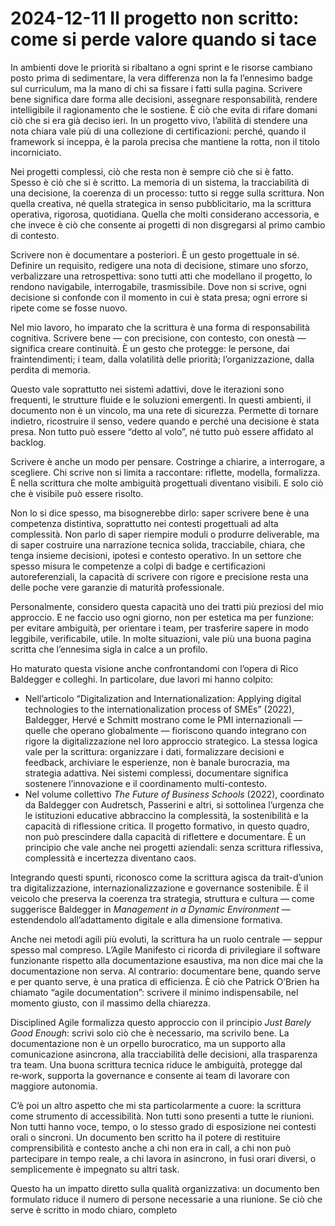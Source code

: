 # 2024-12-11 Il progetto non scritto: come si perde valore quando si tace

In ambienti dove le priorità si ribaltano a ogni sprint e le risorse cambiano posto prima di sedimentare, la vera differenza non la fa l’ennesimo badge sul curriculum, ma la mano di chi sa fissare i fatti sulla pagina. Scrivere bene significa dare forma alle decisioni, assegnare responsabilità, rendere intelligibile il ragionamento che le sostiene. È ciò che evita di rifare domani ciò che si era già deciso ieri. In un progetto vivo, l’abilità di stendere una nota chiara vale più di una collezione di certificazioni: perché, quando il framework si inceppa, è la parola precisa che mantiene la rotta, non il titolo incorniciato.

Nei progetti complessi, ciò che resta non è sempre ciò che si è fatto. Spesso è ciò che si è scritto. La memoria di un sistema, la tracciabilità di una decisione, la coerenza di un processo: tutto si regge sulla scrittura. Non quella creativa, né quella strategica in senso pubblicitario, ma la scrittura operativa, rigorosa, quotidiana. Quella che molti considerano accessoria, e che invece è ciò che consente ai progetti di non disgregarsi al primo cambio di contesto.

Scrivere non è documentare a posteriori. È un gesto progettuale in sé. Definire un requisito, redigere una nota di decisione, stimare uno sforzo, verbalizzare una retrospettiva: sono tutti atti che modellano il progetto, lo rendono navigabile, interrogabile, trasmissibile. Dove non si scrive, ogni decisione si confonde con il momento in cui è stata presa; ogni errore si ripete come se fosse nuovo.

Nel mio lavoro, ho imparato che la scrittura è una forma di responsabilità cognitiva. Scrivere bene — con precisione, con contesto, con onestà — significa creare continuità. È un gesto che protegge: le persone, dai fraintendimenti; i team, dalla volatilità delle priorità; l’organizzazione, dalla perdita di memoria.

Questo vale soprattutto nei sistemi adattivi, dove le iterazioni sono frequenti, le strutture fluide e le soluzioni emergenti. In questi ambienti, il documento non è un vincolo, ma una rete di sicurezza. Permette di tornare indietro, ricostruire il senso, vedere quando e perché una decisione è stata presa. Non tutto può essere “detto al volo”, né tutto può essere affidato al backlog.

Scrivere è anche un modo per pensare. Costringe a chiarire, a interrogare, a scegliere. Chi scrive non si limita a raccontare: riflette, modella, formalizza. È nella scrittura che molte ambiguità progettuali diventano visibili. E solo ciò che è visibile può essere risolto.

Non lo si dice spesso, ma bisognerebbe dirlo: saper scrivere bene è una competenza distintiva, soprattutto nei contesti progettuali ad alta complessità. Non parlo di saper riempire moduli o produrre deliverable, ma di saper costruire una narrazione tecnica solida, tracciabile, chiara, che tenga insieme decisioni, ipotesi e contesto operativo. In un settore che spesso misura le competenze a colpi di badge e certificazioni autoreferenziali, la capacità di scrivere con rigore e precisione resta una delle poche vere garanzie di maturità professionale.

Personalmente, considero questa capacità uno dei tratti più preziosi del mio approccio. E ne faccio uso ogni giorno, non per estetica ma per funzione: per evitare ambiguità, per orientare i team, per trasferire sapere in modo leggibile, verificabile, utile. In molte situazioni, vale più una buona pagina scritta che l’ennesima sigla in calce a un profilo.

Ho maturato questa visione anche confrontandomi con l’opera di Rico Baldegger e colleghi. In particolare, due lavori mi hanno colpito:

- Nell’articolo “Digitalization and Internationalization: Applying digital technologies to the internationalization process of SMEs” (2022), Baldegger, Hervé e Schmitt mostrano come le PMI internazionali — quelle che operano globalmente — fioriscono quando integrano con rigore la digitalizzazione nel loro approccio strategico. La stessa logica vale per la scrittura: organizzare i dati, formalizzare decisioni e feedback, archiviare le esperienze, non è banale burocrazia, ma strategia adattiva. Nei sistemi complessi, documentare significa sostenere l’innovazione e il coordinamento multi-contesto.
- Nel volume collettivo *The Future of Business Schools* (2022), coordinato da Baldegger con Audretsch, Passerini e altri, si sottolinea l’urgenza che le istituzioni educative abbraccino la complessità, la sostenibilità e la capacità di riflessione critica. Il progetto formativo, in questo quadro, non può prescindere dalla capacità di riflettere e documentare. È un principio che vale anche nei progetti aziendali: senza scrittura riflessiva, complessità e incertezza diventano caos.

Integrando questi spunti, riconosco come la scrittura agisca da trait-d’union tra digitalizzazione, internazionalizzazione e governance sostenibile. È il veicolo che preserva la coerenza tra strategia, struttura e cultura — come suggerisce Baldegger in *Management in a Dynamic Environment* — estendendolo all’adattamento digitale e alla dimensione formativa.

Anche nei metodi agili più evoluti, la scrittura ha un ruolo centrale — seppur spesso mal compreso. L’Agile Manifesto ci ricorda di privilegiare il software funzionante rispetto alla documentazione esaustiva, ma non dice mai che la documentazione non serva. Al contrario: documentare bene, quando serve e per quanto serve, è una pratica di efficienza. È ciò che Patrick O’Brien ha chiamato “agile documentation”: scrivere il minimo indispensabile, nel momento giusto, con il massimo della chiarezza.

Disciplined Agile formalizza questo approccio con il principio *Just Barely Good Enough*: scrivi solo ciò che è necessario, ma scrivilo bene. La documentazione non è un orpello burocratico, ma un supporto alla comunicazione asincrona, alla tracciabilità delle decisioni, alla trasparenza tra team. Una buona scrittura tecnica riduce le ambiguità, protegge dal re‑work, supporta la governance e consente ai team di lavorare con maggiore autonomia.

C’è poi un altro aspetto che mi sta particolarmente a cuore: la scrittura come strumento di accessibilità. Non tutti sono presenti a tutte le riunioni. Non tutti hanno voce, tempo, o lo stesso grado di esposizione nei contesti orali o sincroni. Un documento ben scritto ha il potere di restituire comprensibilità e contesto anche a chi non era in call, a chi non può partecipare in tempo reale, a chi lavora in asincrono, in fusi orari diversi, o semplicemente è impegnato su altri task.

Questo ha un impatto diretto sulla qualità organizzativa: un documento ben formulato riduce il numero di persone necessarie a una riunione. Se ciò che serve è scritto in modo chiaro, completo
